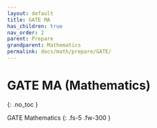 ```yaml
---
layout: default
title: GATE MA
has_children: true
nav_order: 2
parent: Prepare
grandparent: Mathematics
permalink: docs/math/prepare/GATE/
---
```


# GATE MA (Mathematics)
{: .no_toc }

GATE Mathematics
{: .fs-5 .fw-300 }